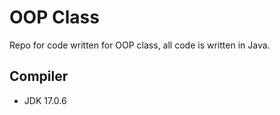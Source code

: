 # OOP Class

Repo for code written for OOP class, all code is written in Java.

## Compiler

* JDK 17.0.6
